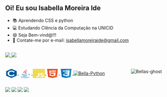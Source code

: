 ## Oi! Eu sou Isabella Moreira Ide

- 📚 Aprendendo CSS e python
- 💻 Estudando CIência da Computação na UNICID
- 😄 Seja Bem-vind@!!!
- 📩 Contate-me por e-mail: isabellamoreiraide@gmail.com

<br />
 <div>
  <a href="https://github.com/bellaIde">
  <img height="180em" src="https://github-readme-stats.vercel.app/api?username=bellaIde&show_icons=true&theme=material-palenight&include_all_commits=true&count_private=true"/>
  <img height="150em" src="https://github-readme-stats.vercel.app/api/top-langs/?username=bellaIde&layout=compact&langs_count=7&theme=material-palenight"/>
</div>
<br />
 <div style="display: inline_block"><br>
  <img align="center" alt="Bella-Js" height="30" width="40" src="https://raw.githubusercontent.com/devicons/devicon/master/icons/c/c-plain.svg">
  <img align="center" alt="Bella-Ts" height="30" width="40" src="https://raw.githubusercontent.com/devicons/devicon/master/icons/java/java-original.svg">
  <img align="center" alt="Bella-Js" height="30" width="40" src="https://raw.githubusercontent.com/devicons/devicon/master/icons/javascript/javascript-plain.svg">
  <img align="center" alt="Bella-HTML" height="30" width="40" src="https://raw.githubusercontent.com/devicons/devicon/master/icons/html5/html5-original.svg">
  <img align="center" alt="Bella-CSS" height="30" width="40" src="https://raw.githubusercontent.com/devicons/devicon/master/icons/css3/css3-original.svg">
  <img align="center" alt="Bella-Python" height="30" width"40" src="https://cdn.jsdelivr.net/gh/devicons/devicon/icons/python/python-original.svg">
  <img align="right" alt="Bellas-ghost" src="https://cdn.discordapp.com/attachments/926905409799852072/949499694290202734/download.gif" height="170em">
</div>

##
 
<div> 
  <a href="https://www.instagram.com/bellam_i/" target="_blank"><img src="https://img.shields.io/badge/-Instagram-%23E4405F?style=for-the-badge&logo=instagram&logoColor=white" target="_blank"></a>
  <a href = "mailto:isabellamoreiraide@gmail.com"><img src="https://img.shields.io/badge/Gmail-D14836?style=for-the-badge&logo=gmail&logoColor=white" target="_blank"></a>
  <a href="https://www.linkedin.com/in/isabellaide/" target="_blank"><img src="https://img.shields.io/badge/-LinkedIn-%230077B5?style=for-the-badge&logo=linkedin&logoColor=white" target="_blank"></a> 
 <a href = "https://open.spotify.com/user/12153418952?si=119dce87231c471d"><img src="https://img.shields.io/badge/Spotify-1ED760?&style=for-the-badge&logo=spotify&logoColor=white" target="_blank"></a>
</div>
